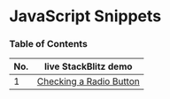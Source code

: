 # JavaScript Snippets

### Table of Contents

| No. | live StackBlitz demo | 
|---- | --------------------
|1    | [Checking a Radio Button](https://stackblitz.com/edit/js-nr839z?file=index.js) | 